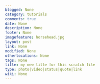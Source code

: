 ```yaml
---
blogged: None
category: tutorials
comments: true
date: None
description: None
footer: None
imagefeature: horsehead.jpg
layout: post
link: None
modified: None
otherlocations: None
tags: None
title: my new title for this scratch file
type: photo|video|status|quote|link
wiki: None
---
```


